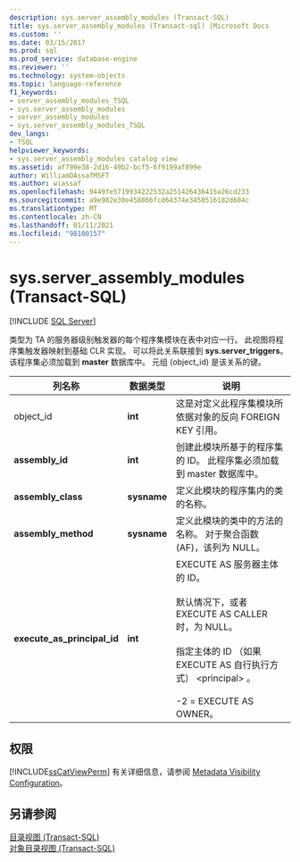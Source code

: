 ```yaml
---
description: sys.server_assembly_modules (Transact-SQL)
title: sys.server_assembly_modules (Transact-sql) |Microsoft Docs
ms.custom: ''
ms.date: 03/15/2017
ms.prod: sql
ms.prod_service: database-engine
ms.reviewer: ''
ms.technology: system-objects
ms.topic: language-reference
f1_keywords:
- server_assembly_modules_TSQL
- sys.server_assembly_modules
- server_assembly_modules
- sys.server_assembly_modules_TSQL
dev_langs:
- TSQL
helpviewer_keywords:
- sys.server_assembly_modules catalog view
ms.assetid: af799e38-2d16-49b2-bcf5-6f9199af899e
author: WilliamDAssafMSFT
ms.author: wiassaf
ms.openlocfilehash: 9449fe5719934222532a251426436415a26cd233
ms.sourcegitcommit: a9e982e30e458866fcd64374e3458516182d604c
ms.translationtype: MT
ms.contentlocale: zh-CN
ms.lasthandoff: 01/11/2021
ms.locfileid: "98100157"
---
```

# <a name="sysserver_assembly_modules-transact-sql"></a>sys.server_assembly_modules (Transact-SQL)
[!INCLUDE [SQL Server](../../includes/applies-to-version/sqlserver.md)]

  类型为 TA 的服务器级别触发器的每个程序集模块在表中对应一行。 此视图将程序集触发器映射到基础 CLR 实现。 可以将此关系联接到 **sys.server_triggers**。 该程序集必须加载到 **master** 数据库中。 元组 (object_id) 是该关系的键。  
  
|列名称|数据类型|说明|  
|-----------------|---------------|-----------------|  
|object_id|**int**|这是对定义此程序集模块所依据对象的反向 FOREIGN KEY 引用。|  
|**assembly_id**|**int**|创建此模块所基于的程序集的 ID。 此程序集必须加载到 master 数据库中。|  
|**assembly_class**|**sysname**|定义此模块的程序集内的类的名称。|  
|**assembly_method**|**sysname**|定义此模块的类中的方法的名称。 对于聚合函数 (AF)，该列为 NULL。|  
|**execute_as_principal_id**|**int**|EXECUTE AS 服务器主体的 ID。<br /><br /> 默认情况下，或者 EXECUTE AS CALLER 时，为 NULL。<br /><br /> 指定主体的 ID （如果 EXECUTE AS 自行执行方式） \<principal> 。<br /><br /> -2 = EXECUTE AS OWNER。|  
  
## <a name="permissions"></a>权限  
 [!INCLUDE[ssCatViewPerm](../../includes/sscatviewperm-md.md)] 有关详细信息，请参阅 [Metadata Visibility Configuration](../../relational-databases/security/metadata-visibility-configuration.md)。  
  
## <a name="see-also"></a>另请参阅  
 [目录视图 (Transact-SQL)](../../relational-databases/system-catalog-views/catalog-views-transact-sql.md)   
 [对象目录视图 (Transact-SQL)](../../relational-databases/system-catalog-views/object-catalog-views-transact-sql.md)  
  
  
